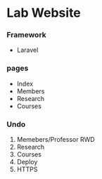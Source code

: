 # Lab Website

### Framework
* Laravel

### pages
- Index
- Members
- Research
- Courses

### Undo
1. Memebers/Professor RWD
2. Research
3. Courses
4. Deploy
5. HTTPS
